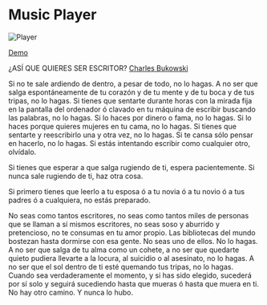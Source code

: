 # Music Player

![Player](https://cloud.githubusercontent.com/assets/1646072/17273862/8c4460b4-568b-11e6-982b-07d615f022be.png)

[Demo](http://goo.gl/HTayCZ)


¿ASÍ QUE QUIERES SER ESCRITOR?
[Charles Bukowski](https://autores.yavendras.com/charles-bukowski/)

Si no te sale ardiendo de dentro,
a pesar de todo,
no lo hagas.
A no ser que salga espontáneamente de tu corazón
y de tu mente y de tu boca
y de tus tripas,
no lo hagas.
Si tienes que sentarte durante horas
con la mirada fija en la pantalla del ordenador
ó clavado en tu máquina de escribir
buscando las palabras,
no lo hagas.
Si lo haces por dinero o fama,
no lo hagas.
Si lo haces porque quieres mujeres en tu cama,
no lo hagas.
Si tienes que sentarte
y reescribirlo una y otra vez,
no lo hagas.
Si te cansa sólo pensar en hacerlo,
no lo hagas.
Si estás intentando escribir
como cualquier otro, olvídalo.

Si tienes que esperar a que salga rugiendo de ti,
espera pacientemente.
Si nunca sale rugiendo de ti, haz otra cosa.

Si primero tienes que leerlo a tu esposa
ó a tu novia ó a tu novio
ó a tus padres ó a cualquiera,
no estás preparado.

No seas como tantos escritores,
no seas como tantos miles de
personas que se llaman a sí mismos escritores,
no seas soso y aburrido y pretencioso,
no te consumas en tu amor propio.
Las bibliotecas del mundo
bostezan hasta dormirse
con esa gente.
No seas uno de ellos.
No lo hagas.
A no ser que salga de tu alma
como un cohete,
a no ser que quedarte quieto
pudiera llevarte a la locura,
al suicidio o al asesinato,
no lo hagas.
A no ser que el sol dentro de ti
esté quemando tus tripas, no lo hagas.
Cuando sea verdaderamente el momento,
y si has sido elegido,
sucederá por sí solo y
seguirá sucediendo hasta que mueras
ó hasta que muera en ti.
No hay otro camino.
Y nunca lo hubo.